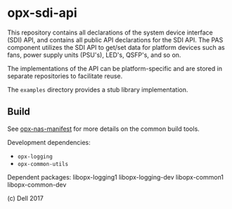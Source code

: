# opx-sdi-api
This repository contains all declarations of the system device interface (SDI) API, and contains all public API declarations for the SDI API. The PAS component utilizes the SDI API to get/set data for platform devices such as fans, power supply units (PSU's), LED's, QSFP's, and so on.

The implementations of the API can be platform-specific and are stored in separate repositories to facilitate reuse.

The `examples` directory provides a stub library implementation.   

## Build
See [opx-nas-manifest](https://github.com/open-switch/opx-nas-manifest) for more details on the common build tools.  

Development dependencies:

- `opx-logging` 
- `opx-common-utils`
 
Dependent packages:  libopx-logging1 libopx-logging-dev libopx-common1 libopx-common-dev
 
(c) Dell 2017
